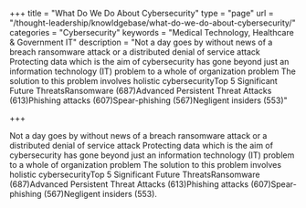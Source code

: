 +++
title = "What Do We Do About Cybersecurity"
type =  "page"
url = "/thought-leadership/knowldgebase/what-do-we-do-about-cybersecurity/"
categories = "Cybersecurity"
keywords = "Medical Technology, Healthcare & Government IT"
description = "Not a day goes by without news of a breach ransomware attack or a distributed denial of service attack Protecting data which is the aim of cybersecurity has gone beyond just an information technology (IT) problem to a whole of organization problem The solution to this problem involves holistic cybersecurityTop 5 Significant Future ThreatsRansomware (687)Advanced Persistent Threat Attacks (613)Phishing attacks (607)Spear-phishing (567)Negligent insiders (553)"
 
+++

Not a day goes by without news of a breach ransomware attack or a distributed denial of service attack Protecting data which is the aim of cybersecurity has gone beyond just an information technology (IT) problem to a whole of organization problem The solution to this problem involves holistic cybersecurityTop 5 Significant Future ThreatsRansomware (687)Advanced Persistent Threat Attacks (613)Phishing attacks (607)Spear-phishing (567)Negligent insiders (553).